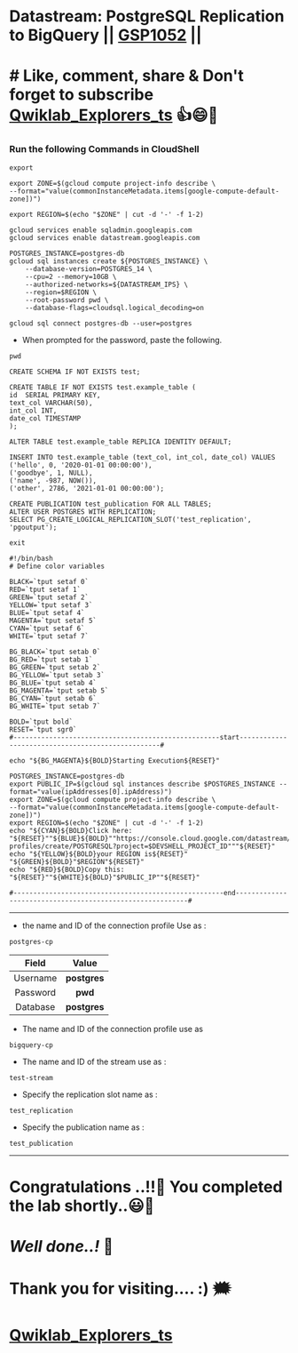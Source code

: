 # Datastream: PostgreSQL Replication to BigQuery || [GSP1052](https://www.cloudskillsboost.google/focuses/53925?parent=catalog) ||

# # Like, comment, share & Don't forget to subscribe [Qwiklab_Explorers_ts](https://youtube.com/@titashshil?si=RgamNu1dc9jVIbJN) 👍😄🤝

### Run the following Commands in CloudShell

```
export 
```
```
export ZONE=$(gcloud compute project-info describe \
--format="value(commonInstanceMetadata.items[google-compute-default-zone])")

export REGION=$(echo "$ZONE" | cut -d '-' -f 1-2)

gcloud services enable sqladmin.googleapis.com
gcloud services enable datastream.googleapis.com

POSTGRES_INSTANCE=postgres-db
gcloud sql instances create ${POSTGRES_INSTANCE} \
    --database-version=POSTGRES_14 \
    --cpu=2 --memory=10GB \
    --authorized-networks=${DATASTREAM_IPS} \
    --region=$REGION \
    --root-password pwd \
    --database-flags=cloudsql.logical_decoding=on

gcloud sql connect postgres-db --user=postgres
```

* When prompted for the password, paste the following.

```
pwd
```
```
CREATE SCHEMA IF NOT EXISTS test;

CREATE TABLE IF NOT EXISTS test.example_table (
id  SERIAL PRIMARY KEY,
text_col VARCHAR(50),
int_col INT,
date_col TIMESTAMP
);

ALTER TABLE test.example_table REPLICA IDENTITY DEFAULT; 

INSERT INTO test.example_table (text_col, int_col, date_col) VALUES
('hello', 0, '2020-01-01 00:00:00'),
('goodbye', 1, NULL),
('name', -987, NOW()),
('other', 2786, '2021-01-01 00:00:00');

CREATE PUBLICATION test_publication FOR ALL TABLES;
ALTER USER POSTGRES WITH REPLICATION;
SELECT PG_CREATE_LOGICAL_REPLICATION_SLOT('test_replication', 'pgoutput');
```
```
exit
```
```
#!/bin/bash
# Define color variables

BLACK=`tput setaf 0`
RED=`tput setaf 1`
GREEN=`tput setaf 2`
YELLOW=`tput setaf 3`
BLUE=`tput setaf 4`
MAGENTA=`tput setaf 5`
CYAN=`tput setaf 6`
WHITE=`tput setaf 7`

BG_BLACK=`tput setab 0`
BG_RED=`tput setab 1`
BG_GREEN=`tput setab 2`
BG_YELLOW=`tput setab 3`
BG_BLUE=`tput setab 4`
BG_MAGENTA=`tput setab 5`
BG_CYAN=`tput setab 6`
BG_WHITE=`tput setab 7`

BOLD=`tput bold`
RESET=`tput sgr0`
#----------------------------------------------------start--------------------------------------------------#

echo "${BG_MAGENTA}${BOLD}Starting Execution${RESET}"

POSTGRES_INSTANCE=postgres-db
export PUBLIC_IP=$(gcloud sql instances describe $POSTGRES_INSTANCE --format="value(ipAddresses[0].ipAddress)")
export ZONE=$(gcloud compute project-info describe \
--format="value(commonInstanceMetadata.items[google-compute-default-zone])")
export REGION=$(echo "$ZONE" | cut -d '-' -f 1-2)
echo "${CYAN}${BOLD}Click here: "${RESET}""${BLUE}${BOLD}""https://console.cloud.google.com/datastream/connection-profiles/create/POSTGRESQL?project=$DEVSHELL_PROJECT_ID"""${RESET}"
echo "${YELLOW}${BOLD}your REGION is${RESET}" "${GREEN}${BOLD}"$REGION"${RESET}"
echo "${RED}${BOLD}Copy this: "${RESET}""${WHITE}${BOLD}"$PUBLIC_IP""${RESET}"

#-----------------------------------------------------end----------------------------------------------------------#
```

---

* the name and ID of the connection profile Use as :
```
postgres-cp
```

| Field | Value |
| :---: | :----: |
| Username | **postgres** |
| Password  | **pwd** |
| Database | **postgres** |

* The name and ID of the connection profile use as
```
bigquery-cp
```

* The name and ID of the stream use as :
```
test-stream
```

* Specify the replication slot name as :
```
test_replication
```

* Specify the publication name as :
```
test_publication
```
  
---

# Congratulations ..!!🎉  You completed the lab shortly..😃💯

# *Well done..!* 👏

# Thank you for visiting.... :) 🗯️

# [Qwiklab_Explorers_ts](https://youtube.com/@titashshil?si=RgamNu1dc9jVIbJN)
